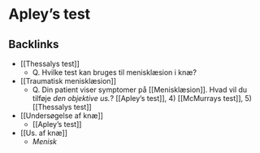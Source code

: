 # Apley’s test

## Backlinks
* [[Thessalys test]]
	* Q. Hvilke test kan bruges til menisklæsion i knæ?
* [[Traumatisk menisklæsion]]
	* Q. Din patient viser symptomer på [[Menisklæsion]]. Hvad vil du tilføje *den objektive us.*? 
[[Apley’s test]], 4) [[McMurrays test]], 5) [[Thessalys test]]
* [[Undersøgelse af knæ]]
	* [[Apley’s test]]
* [[Us. af knæ]]
	* *Menisk*

<!-- {BearID:C22BDA30-A93A-473E-B960-6282D7523B7D-86299-00012EBC96A3B037} -->

